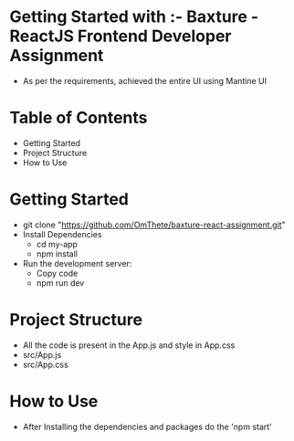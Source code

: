 # Getting Started with :- Baxture - ReactJS Frontend Developer Assignment

- As per the requirements, achieved the entire UI using Mantine UI

# Table of Contents
 - Getting Started
 - Project Structure
 - How to Use

# Getting Started
 - git clone "https://github.com/OmThete/baxture-react-assignment.git"
 - Install Dependencies
    - cd my-app
    - npm install
- Run the development server:
   - Copy code
   - npm run dev

# Project Structure
  - All the code is present in the App.js and style in App.css
  - src/App.js
  - src/App.css

# How to Use
  - After Installing the dependencies and packages do the 'npm start'

